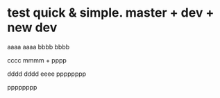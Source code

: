 # test quick & simple. master + dev + new dev
aaaa  aaaa
bbbb bbbb

cccc    mmmm + pppp

dddd    dddd
eeee    pppppppp


pppppppp